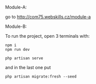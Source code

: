 Module-A:

go to http://com75.webskills.cz/module-a

Module-B:

To run the project, open 3 terminals
with:
```
npm i
npm run dev
```
```
php artisan serve
```
and in the last one put
```
php artisan migrate:fresh --seed
```